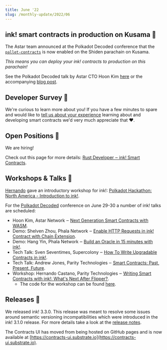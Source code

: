 ```yaml
---
title: June '22
slug: /monthly-update/2022/06
---
```


## ink! smart contracts in production on Kusama 🎉

The Astar team announced at the Polkadot Decoded conference that the
[`pallet-contracts`](https://github.com/paritytech/substrate/tree/master/frame/contracts)
is now enabled on the Shiden parachain on Kusama.

_This means you can deploy your ink! contracts to production on this parachain!_

See the Polkadot Decoded talk by Astar CTO Hoon Kim [here](https://www.youtube.com/watch?v=qBM8VNPoXpg)
or the accompanying [blog post](https://medium.com/astar-network/shiden-opens-door-to-wasm-e5bcc937235).

## Developer Survey 📓

We're curious to learn more about you! If you have a few minutes to spare and would like
to [tell us about your experience](https://forms.gle/o3EC4Vz9kVrwiGeY9) learning about and developing smart contracts we'd very
much appreciate that ❤️.

## Open Positions 💼

We are hiring!

Check out this page for more details:
[Rust Developer ‒ ink! Smart Contracts](https://boards.greenhouse.io/parity/jobs/5145492003).

## Workshops & Talks 🎤

[Hernando](https://github.com/hcastano) gave an introductory workshop for ink!:
[Polkadot Hackathon: North America - Introduction to ink!](https://www.youtube.com/watch?v=DZW7I_Lf-ps).

For the [Polkadot Decoded](https://decoded.polkadot.network/) conference on June 29-30 a number
of ink! talks are scheduled:

* Hoon Kim, Astar Network ‒ [Next Generation Smart Contracts with WASM](https://www.youtube.com/watch?v=XFKye24ZUl0).
* Demo: Shelven Zhou, Phala Network ‒ [Enable HTTP Requests in ink! Contract with Chain Extension](https://decoded.polkadot.network/2022edition/).
* Demo: Hang Yin, Phala Network ‒ [Build an Oracle in 15 minutes with ink!](https://decoded.polkadot.network/2022edition/).
* Tech Talk: Sven Seventimes, Supercolony ‒ [How To Write Upgradable Contracts in ink!](https://www.youtube.com/watch?v=eo_cY8lVNes).
* Tech Talk: Andrew Jones, Parity Technologies ‒ [Smart Contracts: Past, Present, Future](https://www.youtube.com/watch?v=Jqi_Jy5resQ).
* Workshop: Hernando Castano, Parity Technologies ‒ [Writing Smart Contracts with ink!: What's Next After Flipper?](https://www.youtube.com/watch?v=yykPQF0tkqk).
    * The code for the workshop can be found [here](https://github.com/HCastano/decoded-2022-demo).

## Releases 🚢

We released ink! 3.3.0. This release was meant to resolve some issues around semantic
versioning incompatibilities which were introduced in the ink! 3.1.0 release. For more
details take a look at the [release notes](https://github.com/use-ink/ink/releases/tag/v3.3.0).

The Contracts UI has moved from being hosted on GitHub pages and is now available
at [https://contracts-ui.substrate.io](https://contracts-ui.substrate.io).
